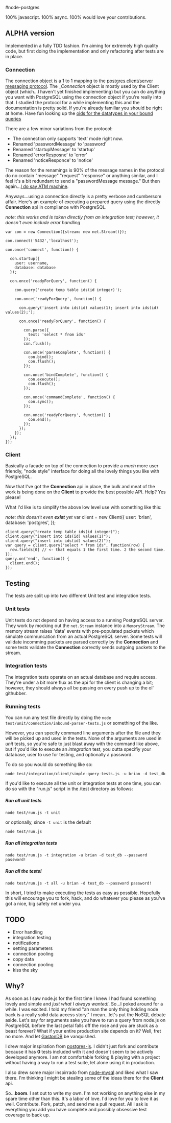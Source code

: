 #node-postgres

100% javascript. 100% async. 100% would love your contributions.

## ALPHA version

Implemented in a fully TDD fashion.    I'm aiming for
extremely high quality code, but first doing the implementation and
only refactoring after tests are in place.  

### Connection

The connection object is a 1 to 1 mapping to the [postgres
client/server messaging protocol](http://developer.postgresql.org/pgdocs/postgres/protocol.html).
The __Connection_ object is mostly used by the Client object (which...I haven't yet
finished implementing) but you can do anything you want with PostgreSQL using
the connection object if you're really into that.  I studied the
protocol for a while implementing this and the documentation is pretty
solid.  If you're already familiar you should be right at home.  Have
fun looking up the [oids for the datatypes in your bound queries](http://github.com/brianc/node-postgres/blob/master/script/list-db-types.js)

There are a few minor variations from the protocol:

- The connection only supports 'text' mode right now.
- Renamed 'passwordMessage' to 'password'
- Renamed 'startupMessage' to 'startup'
- Renamed 'errorResposne' to 'error'
- Renamed 'noticeResponce' to 'notice'

The reason for the renamings is 90% of the message names in the
protocol do no contain "message" "request" "response" or anything
similar, and I feel it's a bit redundant to send a "passwordMessage
message."  But then again...[I do say ATM machine](http://en.wikipedia.org/wiki/RAS_syndrome).

Anyways...using a connection directly is a pretty verbose and
cumbersom affair.  Here's an example of executing a prepared query
using the directly __Connection__ api in compliance with
PostgreSQL.
 
_note: this works and is taken directly from an integration test;
however, it doesn't even include error handling_

    var con = new Connection({stream: new net.Stream()});

    con.connect('5432','localhost');

    con.once('connect', function() {

      con.startup({
        user: username,
        database: database
      });

      con.once('readyForQuery', function() {

        con.query('create temp table ids(id integer)');

        con.once('readyForQuery', function() {

          con.query('insert into ids(id) values(1); insert into ids(id) values(2);');

          con.once('readyForQuery', function() {

            con.parse({
              text: 'select * from ids'
            });
            con.flush();

            con.once('parseComplete', function() {
              con.bind();
              con.flush();
            });

            con.once('bindComplete', function() {
              con.execute();
              con.flush();
            });

            con.once('commandComplete', function() {
              con.sync();
            });

            con.once('readyForQuery', function() {
              con.end();
            });
          });
        });
      });
    });


### Client

Basically a facade on top of the connection to provide a _much_ more
user friendly, "node style" interface for doing all the lovely things
you like with PostgreSQL.

Now that I've got the __Connection__ api in place, the bulk and meat of
the work is being done on the __Client__ to provide the best possible
API.  Help? Yes please!

What I'd like is to simplify the above low level use with something
like this:

_note: this doesn't even __exist__ yet_
    var client = new Client({
      user: 'brian',
      database: 'postgres',
    });

    client.query("create temp table ids(id integer)");
    client.query("insert into ids(id) values(1)");
    client.query("insert into ids(id) values(2)");
    var query = client.query("select * from ids", function(row) {
      row.fields[0] // <- that equals 1 the first time. 2 the second time.
    });
    query.on('end', function() {
      client.end();
    });    

## Testing

The tests are split up into two different Unit test and
integration tests.  

### Unit tests

Unit tests do not depend on having access to a
running PostgreSQL server.  They work by mocking out the `net.Stream`
instance into a `MemoryStream`.  The memory stream raises 'data'
events with pre-populated packets which simulate communcation from an
actual PostgreSQL server.  Some tests will validate incomming packets
are parsed correctly by the __Connection__ and some tests validate the
__Connection__ correctly sends outgoing packets to the stream.

### Integration tests

The integration tests operate on an actual database and require
access.  They're under a bit more flux as the api for the client is
changing a bit; however, they should always all be passing on every
push up to the ol' githubber.

### Running tests

You can run any test file directly by doing the `node
test/unit/connection/inbound-parser-tests.js` or something of the
like.  

However, you can specify command line arguments after the file
and they will be picked up and used in the tests.  None of the
arguments are used in _unit_ tests, so you're safe to just blast away
with the command like above, but if you'd like to execute an
_integration_ test, you outta specifiy your database, user to use for
testing, and optionally a password.

To do so you would do something like so:

    node test/integration/client/simple-query-tests.js -u brian -d test_db 

If you'd like to execute all the unit or integration tests at one
time, you can do so with the "run.js" script in the /test directory as
follows:

##### Run all unit tests

    node test/run.js -t unit

or optionally, since `-t unit` is the default

    node test/run.js

##### Run all integration tests

    node test/run.js -t integration -u brian -d test_db --password password!

##### Run all the tests!

    node test/run.js -t all -u brian -d test_db --password password!

In short, I tried to make executing the tests as easy as possible.
Hopefully this will encourage you to fork, hack, and do whatever you
please as you've got a nice, big safety net under you.

## TODO
  - Error handling
  - integration testing
  - notificationp
  - setting parameters
  - connection pooling
  - copy data
  - connection pooling
  - kiss the sky

## Why?

As soon as I saw node.js for the first time I knew I had found
something lovely and simple and _just what I always wanted!_.  So...I
poked around for a while.  I was excited.  I told my friend "ah man
the only thing holding node back is a really solid data access story."
I mean...let's put the NoSQL debate aside.  Let's say for arguments
sake you have to run a query from node.js on PostgreSQL before the
last petal falls off the rose and you are stuck as a beast forever?
What if your entire production site depends on it?  Well, fret no
more.  And let [GastonDB](http://www.snipetts.com/ashley/mymusicals/disney/beauty-an-beast/images/gaston.gif) be vanquished.

I drew major inspiration from
[postgres-js](http://github.com/creationix/postgres-js).  I didn't
just fork and contribute because it has
__0__ tests included with it and doesn't seem to be actively developed
anymore.  I am not comfortable forking & playing with a project
without having a way to run a test suite, let alone using it in
production.

I also drew some major inspirrado from
[node-mysql](http://github.com/felixge/node-mysql) and liked what I
saw there.  I'm thinking I might be stealing some of the ideas there
for the __Client__ api.

So...__boom__. I set out to write my own.  I'm not working on anything
else in my spare time other than this.  It's a labor of love.  I'd
love for you to love it as well.  Contribute.  Fork, patch, and send
me a pull request.  All I ask is everything you add you have complete
and possibly obsessive test coverage to back up.  

